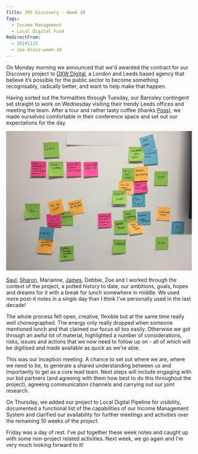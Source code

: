 ```yaml
---
Title: IMS Discovery - Week 10
Tags: 
  - Income Management
  - Local Digital Fund
RedirectFrom:
  - 20191115
  - ims-disco-week-10
---
```

On Monday morning we announced that we'd awarded the contract for our Discovery project to [DXW Digital](https://www.dxw.com), a London and Leeds based agency that believe it’s possible for the public sector to become something recognisably, radically better, and want to help make that happen.

Having sorted out the formalities through Tuesday, our Barnsley contingent set straight to work on Wednesday visiting their trendy Leeds offices and meeting the team. After a tour and rather tasty coffee (thanks [Poss](https://twitter.com/I_am_poss)), we made ourselves comfortable in their conference space and set out our expectations for the day.

![Post-it notes setting out our expectations](/assets/images/2019-11-15-post-it-notes.png)

[Saul](https://twitter.com/saulcozens), [Sharon](https://twitter.com/pixlz), Marianne, [James](https://twitter.com/floppy), Debbie, Zoe and I worked through the context of the project, a potted history to date, our ambitions, goals, hopes and dreams for it with a break for lunch somewhere in middle. We used more post-it notes in a single day than I think I've personally used in the last decade!

The whole process felt open, creative, flexible but at the same time really well choreographed. The energy only really dropped when someone mentioned lunch and that claimed our focus all too easily. Otherwise we got through an awful lot of material, highlighted a number of considerations, risks, issues and actions that we now need to follow up on - all of which will be digitised and made available as quick as we're able.

This was our inception meeting. A chance to set out where we are, where we need to be, to generate a shared understanding between us and importantly to gel as a core lead team. Next steps will include engaging with our bid partners (and agreeing with them how best to do this throughout the project), agreeing communication channels and carrying out our joint research.

On Thursday, we added our project to Local Digital Pipeline for visibility, documented a functional list of the capabilities of our Income Management System and clarified our availability for further meetings and activities over the remaining 10 weeks of the project.

Friday was a day of rest. I've put together these week notes and caught up with some non-project related activities. Next week, we go again and I'm very much looking forward to it!